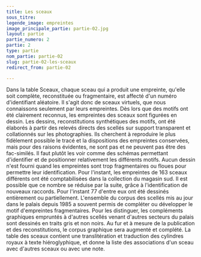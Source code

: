 ```yaml
---
title: Les sceaux
sous_titre: 
legende_image: empreintes
image_principale_partie: partie-02.jpg
layout: partie
partie_numero: 2
partie: 2
type: partie
nom_partie: partie-02
slug: partie-02-les-sceaux
redirect_from: partie-02

---
```

Dans la table Sceaux, chaque sceau qui a produit une empreinte, qu'elle soit complète, reconstituée ou fragmentaire, est affecté d'un numéro d'identifiant aléatoire. Il s'agit donc de sceaux virtuels, que nous connaissons seulement par leurs empreintes. 
Dès lors que des motifs ont été clairement reconnus, les empreintes des sceaux sont figurées en dessin. Les dessins, reconstitutions synthétiques des motifs, ont été élaborés à partir des relevés directs des scellés sur support transparent et collationnés sur les photographies. Ils cherchent à reproduire le plus fidèlement possible le tracé et la dispositions des empreintes conservées, mais pour des raisons évidentes, ne sont pas et ne peuvent pas être des fac-similés. Il faut plutôt les voir comme des schémas permettant d'identifier et de positionner relativement les différents motifs. Aucun dessin n'est fourni quand les empreintes sont trop fragmentaires ou floues pour permettre leur identification. Pour l'instant, les empreintes de 163 sceaux différents ont été comptabilisées dans la collection du magasin sud. Il est possible que ce nombre se réduise par la suite, grâce à l'identification de nouveaux raccords. Pour l'instant 77 d'entre eux ont été dessinés entièrement ou partiellement. L'ensemble du corpus des scellés mis au jour dans le palais depuis 1985 a souvent permis de compléter ou développer le motif d'empreintes fragmentaires. Pour les distinguer, les compléments graphiques empruntés à d'autres scellés venant d'autres secteurs du palais sont dessinés en traits gris et non noirs. Au fur et à mesure de la publication et des reconstitutions, le corpus graphique sera augmenté et complété. 
	La table des sceaux contient une translitération et traduction des cylindres royaux à texte hiéroglyphique, et donne la liste des associations d'un sceau avec d'autres sceaux ou avec une note.
